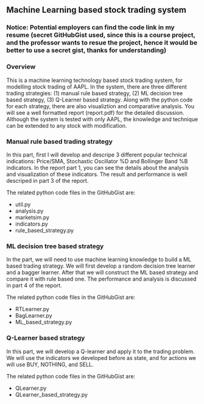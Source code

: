 ## Machine Learning  based stock trading system

### Notice: Potential employers can find the code link in my resume (secret GitHubGist used, since this is a course project, and the professor wants to resue the project, hence it would be better to use a secret gist, thanks for understanding)
### Overview

This is a machine learning technology based stock trading system, for modelling stock trading of AAPL.  In the system, there are three different trading strategies: (1) manual rule based strategy, (2) ML decision tree based strategy, (3) Q-Learner based strategy. Along with the python code for each strategy, there are also visualiztion and comparative analysis. You will see a well formatted report (report.pdf) for the detailed discussion. Although the system is tested with only AAPL, the knowledge and technique can be extended to any stock with modification.

### Manual rule based trading strategy

In this part, first I will develop and descripe 3 different popular technical indications: Price/SMA, Stochastic Oscillator %D and Bollinger Band %B indicators. In the report part 1, you can see the details about the analysis and visualization of these indicators. The result and performance is well descriped in part 3 of the report. 

The related python code files in the GitHubGist are:
* util.py
* analysis.py
* marketsim.py
* indicators.py
* rule_based_strategy.py

### ML decision tree based strategy

In the part, we will need to use machine learning knowledge to build a ML based trading strategy. We will first develop a random decision tree learner and a bagger learner. After that we will construct the ML based strategy and compare it with rule based one. The performance and analysis is discussed in part 4 of the report. 

The related python code files in the GitHubGist are:
* RTLearner.py
* BagLearner.py
* ML_based_strategy.py

### Q-Learner based strategy

In this part, we will develop a Q-learner and apply it to the trading problem. We will use the indicators we developed before as state, and for actions we will use BUY, NOTHING, and SELL. 

The related python code files in the GitHubGist are:
* QLearner.py
* QLearner_based_strategy.py






